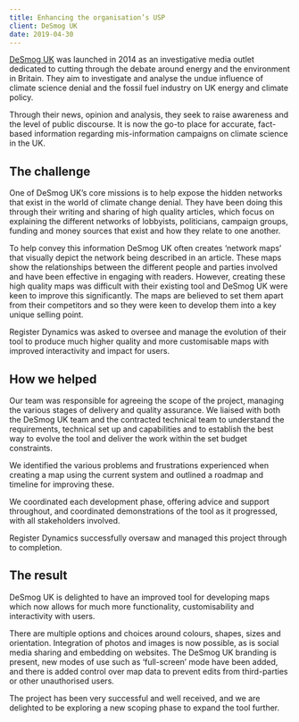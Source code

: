 ```yaml
---
title: Enhancing the organisation’s USP
client: DeSmog UK
date: 2019-04-30
---
```

[DeSmog UK](https://desmog.co.uk/) was launched in 2014 as an investigative media outlet dedicated to cutting through the debate around energy and the environment in Britain. They aim to investigate and analyse the undue influence of climate science denial and the fossil fuel industry on UK energy and climate policy.

Through their news, opinion and analysis, they seek to raise awareness and the level of public discourse. It is now the go-to place for accurate, fact-based information regarding mis-information campaigns on climate science in the UK.

## The challenge

One of DeSmog UK’s core missions is to help expose the hidden networks that exist in the world of climate change denial. They have been doing this through their writing and sharing of high quality articles, which focus on explaining the different networks of lobbyists, politicians, campaign groups, funding and money sources that exist and how they relate to one another.

To help convey this information DeSmog UK often creates ‘network maps’ that visually depict the network being described in an article. These maps show the relationships between the different people and parties involved and have been effective in engaging with readers. However, creating these high quality maps was difficult with their existing tool and DeSmog UK were keen to improve this significantly. The maps are believed to set them apart from their competitors and so they were keen to develop them into a key unique selling point.

Register Dynamics was asked to oversee and manage the evolution of their tool to produce much higher quality and more customisable maps with improved interactivity and impact for users.

## How we helped

Our team was responsible for agreeing the scope of the project, managing the various stages of delivery and quality assurance. We liaised with both the DeSmog UK team and the contracted technical team to understand the requirements, technical set up and capabilities and to establish the best way to evolve the tool and deliver the work within the set budget constraints.

We identified the various problems and frustrations experienced when creating a map using the current system and outlined a roadmap and timeline for improving these.

We coordinated each development phase, offering advice and support throughout, and coordinated demonstrations of the tool as it progressed, with all stakeholders involved.

Register Dynamics successfully oversaw and managed this project through to completion.

## The result

DeSmog UK is delighted to have an improved tool for developing maps which now allows for much more functionality, customisability and interactivity with users.

There are multiple options and choices around colours, shapes, sizes and orientation. Integration of photos and images is now possible, as is social media sharing and embedding on websites. The DeSmog UK branding is present, new modes of use such as ‘full-screen’ mode have been added, and there is added control over map data to prevent edits from third-parties or other unauthorised users.

The project has been very successful and well received, and we are delighted to be exploring a new scoping phase to expand the tool further.
